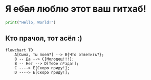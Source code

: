 # Я ~~ебал~~ люблю этот ваш гитхаб!


```python
print("Hello, World!")
```


## Кто прачол, тот асёл :)


```mermaid
flowchart TD
	A[Сына, ты поел?] --> B{Что ответить?};
	B -- Да --> C[Молодец!!!];
	B -- Нет --> D[Тебе п*зда!];
	C ----> E[Скоро приду!];
	D ----> E[Скоро приду!];
```

